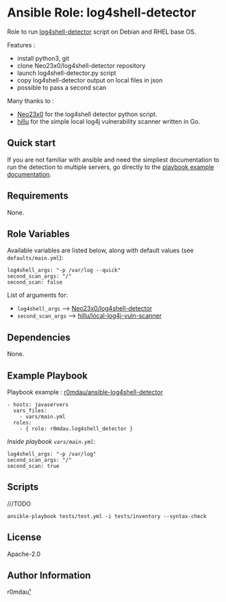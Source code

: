 Ansible Role: log4shell-detector
================================

Role to run [log4shell-detector](https://github.com/Neo23x0/log4shell-detector) script on Debian and RHEL base OS.

Features :
* install python3, git
* clone Neo23x0/log4shell-detector repository
* launch log4shell-detector.py script
* copy log4shell-detector output on local files in json
* possible to pass a second scan

Many thanks to :
* [Neo23x0](https://github.com/Neo23x0) for the log4shell detector python script.
* [hillu](https://github.com/hillu) for the simple local log4j vulnerability scanner written in Go.

Quick start
-----------

If you are not familiar with ansible and need the simpliest documentation to run the detection to multiple servers, go directly 
 to the [playbook example documentation](https://github.com/r0mdau/ansible-log4shell-detector).

Requirements
------------

None.

Role Variables
--------------

Available variables are listed below, along with default values (see `defaults/main.yml`):

    log4shell_args: "-p /var/log --quick"
    second_scan_args: "/"
    second_scan: false

List of arguments for:
* `log4shell_args`   --> [Neo23x0/log4shell-detector](https://github.com/Neo23x0/log4shell-detector/blob/main/README.md)
* `second_scan_args` --> [hillu/local-log4j-vuln-scanner](https://github.com/hillu/local-log4j-vuln-scanner)

Dependencies
------------

None.

Example Playbook
----------------

Playbook example : [r0mdau/ansible-log4shell-detector](https://github.com/r0mdau/ansible-log4shell-detector)

    - hosts: javaservers
      vars_files:
        - vars/main.yml
      roles:
        - { role: r0mdau.log4shell_detector }

*Inside playbook `vars/main.yml`*:

    log4shell_args: "-p /var/log"
    second_scan_args: "/"
    second_scan: true

Scripts
-------
///TODO
```
ansible-playbook tests/test.yml -i tests/inventory --syntax-check
```

License
-------

Apache-2.0

Author Information
------------------

r0mdau[¹](https://github.com/r0mdau)
